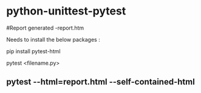 # python-unittest-pytest

#Report generated -report.htm

Needs to install the below packages :  

pip install pytest-html

pytest <filename.py>

## pytest --html=report.html --self-contained-html
